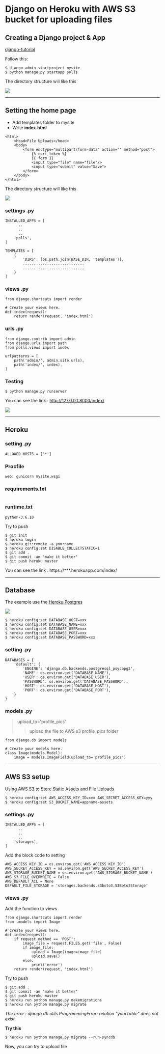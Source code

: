 # Django on Heroku with AWS S3 bucket for uploading files


## Creating a Django project & App
[django-tutorial](https://docs.djangoproject.com/en/3.0/intro/tutorial01/)

Follow this:
```
$ django-admin startproject mysite
$ python manage.py startapp polls
```
The directory structure will like this


![](https://i.imgur.com/jtu4MkJ.jpg)

---


## Setting the home page
- Add templates folder to mysite
- Write **index.html**
```html=
<html>
    <head>File Uploads</head>
    <body>
        <form enctype="multipart/form-data" action="" method="post">
            {% csrf_token %}
            {{ form }}
            <input type="file" name="file"/>
            <input type="submit" value="Save">
        </form>
    </body>
</html>
```
The directory structure will like this

![](https://i.imgur.com/AzaK1kQ.jpg)

### settings .py
```python=33
INSTALLED_APPS = [
      ..
      ..
      ..
    'polls',
]
```
```python=54
TEMPLATES = [
    {
        'DIRS': [os.path.join(BASE_DIR, 'templates')],
        ............................
        ............................
    }
]
```

### views .py
```python=
from django.shortcuts import render

# Create your views here.
def index(request):
	return render(request, 'index.html')
```

### urls .py
```python=16
from django.contrib import admin
from django.urls import path
from polls.views import index

urlpatterns = [
    path('admin/', admin.site.urls),
    path('index/', index),
]
```

### Testing
```
$ python manage.py runserver
```

You can see the link : http://127.0.0.1:8000/index/

![](https://i.imgur.com/3SQULxe.jpg)

---

## Heroku

### setting .py
```python=28
ALLOWED_HOSTS = ['*']
```

### Procfile
```
web: gunicorn mysite.wsgi
```
### requirements.txt
```

```
### runtime.txt
```
python-3.6.10
```

Try to push
```
$ git init
$ heroku login
$ heroku git:remote -a yourname
$ heroku config:set DISABLE_COLLECTSTATIC=1
$ git add .
$ git commit -am "make it better"
$ git push heroku master
```

You can see the link : https://***.herokuapp.com/index/

---

## Database
The example use the [Heroku Postgres](https://elements.heroku.com/addons/heroku-postgresql)

![](https://i.imgur.com/xpAK6Cr.jpg)
```
$ heroku config:set DATABASE_HOST=xxx
$ heroku config:set DATABASE_NAME=xxx
$ heroku config:set DATABASE_USER=xxx
$ heroku config:set DATABASE_PORT=xxx
$ heroku config:set DATABASE_PASSWORD=xxx
```


### setting .py
```python=76
DATABASES = {
    'default': {
        'ENGINE': 'django.db.backends.postgresql_psycopg2',
        'NAME': os.environ.get('DATABASE_NAME'),
        'USER': os.environ.get('DATABASE_USER'),
        'PASSWORD': os.environ.get('DATABASE_PASSWORD'),
        'HOST': os.environ.get('DATABASE_HOST'),
        'PORT': os.environ.get('DATABASE_PORT'),
    }
}
```
### models .py
> upload_to='profile_pics'
>> upload the file to AWS s3 profile_pics folder
```python=
from django.db import models

# Create your models here.
class Image(models.Model):
    image = models.ImageField(upload_to='profile_pics')
```

---

## AWS S3 setup
[Using AWS S3 to Store Static Assets and File Uploads](https://devcenter.heroku.com/articles/s3)
```
$ heroku config:set AWS_ACCESS_KEY_ID=xxx AWS_SECRET_ACCESS_KEY=yyy
$ heroku config:set S3_BUCKET_NAME=appname-assets
```

### settings .py
```python=33
INSTALLED_APPS = [
      ..
      ..
      ..
    'storages',
]
```

Add the block code to setting
```python=126
AWS_ACCESS_KEY_ID = os.environ.get('AWS_ACCESS_KEY_ID')
AWS_SECRET_ACCESS_KEY = os.environ.get('AWS_SECRET_ACCESS_KEY')
AWS_STORAGE_BUCKET_NAME = os.environ.get('AWS_STORAGE_BUCKET_NAME')
AWS_S3_FILE_OVERWRITE = False
AWS_DEFAULT_ACL = None
DEFAULT_FILE_STORAGE = 'storages.backends.s3boto3.S3Boto3Storage'
```

### views .py
Add the function to views
```python=
from django.shortcuts import render
from .models import Image

# Create your views here.
def index(request):
    if request.method == 'POST':
        image_file = request.FILES.get('file', False)
        if image_file:
            upload = Image(image=image_file)
            upload.save()
        else:
            print('error')
    return render(request, 'index.html')
```
Try to push
```
$ git add .
$ git commit -am "make it better"
$ git push heroku master
$ heroku run python manage.py makemigrations 
$ heroku run python manage.py migrate
```

*The error : django.db.utils.ProgrammingError: relation "yourTable" does not exist*

**Try this**
```
$ heroku run python manage.py migrate --run-syncdb
```

Now, you can try to upload file